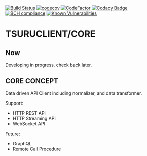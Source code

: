 [![Build Status](https://travis-ci.org/tsuruclient/core.svg?branch=master)](https://travis-ci.org/tsuruclient/core)
[![codecov](https://codecov.io/gh/tsuruclient/core/branch/master/graph/badge.svg)](https://codecov.io/gh/tsuruclient/core)
[![CodeFactor](https://www.codefactor.io/repository/github/tsuruclient/core/badge)](https://www.codefactor.io/repository/github/tsuruclient/core)
[![Codacy Badge](https://api.codacy.com/project/badge/Grade/57548c9dc5574fc29d549a759b292c91)](https://www.codacy.com/app/origamium/core?utm_source=github.com&amp;utm_medium=referral&amp;utm_content=tsuruclient/core&amp;utm_campaign=Badge_Grade)
[![BCH compliance](https://bettercodehub.com/edge/badge/tsuruclient/core?branch=master)](https://bettercodehub.com/)
[![Known Vulnerabilities](https://snyk.io/test/github/tsuruclient/core/badge.svg?targetFile=package.json)](https://snyk.io/test/github/tsuruclient/core?targetFile=package.json)

# TSURUCLIENT/CORE

## Now

Developing in progress. check back later.

## CORE CONCEPT

Data driven API Client including normalizer, and data transformer.

Support:

* HTTP REST API
* HTTP Streaming API
* WebSocket API



Future:

* GraphQL
* Remote Call Procedure

